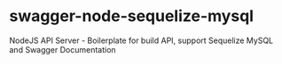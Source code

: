 # swagger-node-sequelize-mysql
NodeJS API Server - Boilerplate for build API, support Sequelize MySQL and Swagger Documentation
